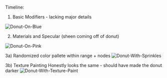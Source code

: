 Timeline:

1) Basic Modifiers - lacking major details

![Donut-On-Blue](https://user-images.githubusercontent.com/43918579/124218553-4a8fc480-daaf-11eb-9e75-a9df86459bef.png)

2) Materials and Specular (sheen coming off of donut)

![Donut-On-Pink](https://user-images.githubusercontent.com/43918579/124438747-71f3c500-dd2d-11eb-83b5-dda49869f8e7.png)

3a) Randomized color pallete within range + nodes
![Donut-With-Sprinkles](https://user-images.githubusercontent.com/43918579/124881608-68b06580-df84-11eb-8385-e916f5c1fd4a.png)


3b) Texture Painting 
Honestly looks the same - should have made the donut darker
![Donut-With-Texture-Paint](https://user-images.githubusercontent.com/43918579/125050710-13915400-e057-11eb-882f-b207e772a6bf.png)
